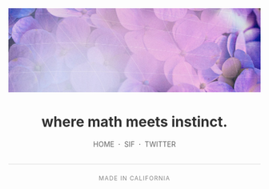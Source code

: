 <div align="center">
  <img src="https://github.com/lunchcat/.github/blob/main/1500x500.jpg?raw=true" alt="LUNCHCAT™" style="filter: brightness(97%);" />
</div>

<h1 align="center" style="color: #333333; font-family: -apple-system, BlinkMacSystemFont, 'Segoe UI', Helvetica, Arial, sans-serif;">where math meets instinct.</h1>

<div align="center" style="color: #444444; font-family: -apple-system, BlinkMacSystemFont, 'Segoe UI', Helvetica, Arial, sans-serif;">
  <a href="https://lunchcat.dev" style="color: #666666; text-decoration: none;">HOME</a> &nbsp;·&nbsp; 
  <a href="https://github.com/lunchcat/sif" style="color: #666666; text-decoration: none;">SIF</a> &nbsp;·&nbsp; 
  <a href="https://twitter.com/joinlunchcat" style="color: #666666; text-decoration: none;">TWITTER</a>
</div>

<br>

<hr style="border: none; height: 1px; background-color: #DDDDDD;">

<div align="center">
  <sub style="color: #888888; letter-spacing: 0.1em;">MADE IN CALIFORNIA</sub>
</div>
